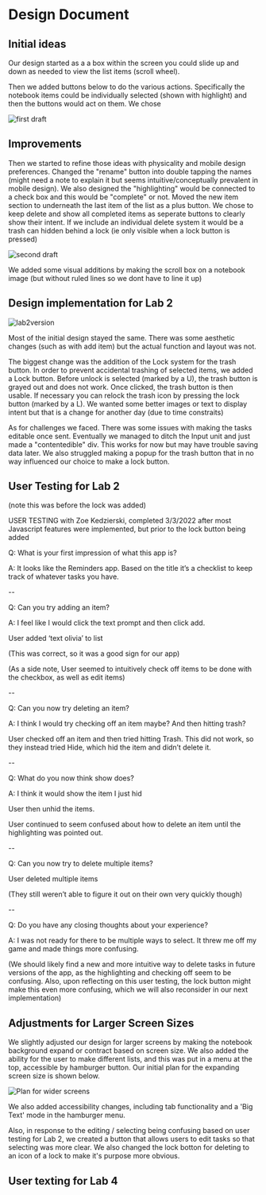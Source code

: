# Design Document

## Initial ideas
Our design started as a a box within the screen you could slide up and down as needed to view the list items  (scroll wheel). 

Then we added buttons below to do the various actions. Specifically the notebook items could be individually selected (shown with highlight) and then the buttons would act on them. We chose 

![first draft](notebook1.png)

## Improvements 

Then we started to refine those ideas with physicality and mobile design preferences. Changed the "rename" button into double tapping the names (might need a note to explain it but seems intuitive/conceptually prevalent in mobile design). We also designed the "highlighting" would be connected to a check box and this would be "complete" or not. Moved the new item section to underneath the last item of the list as a plus button. 
We chose to keep delete and show all completed items as seperate buttons to clearly show their intent. If we include an individual delete system it would be a trash can hidden behind a lock (ie only visible when a lock button is pressed)

![second draft](notebook2.png)

We added some visual additions by making the scroll box on a notebook image (but without ruled lines so we dont have to line it up)


## Design implementation for Lab 2 

![lab2version](Checklistversion2.png)

Most of the initial design stayed the same. There was some aesthetic changes (such as with add
item) but the actual function and layout was not. 

The biggest change was the addition of the Lock system for the trash button. In order to prevent accidental 
trashing of selected items, we added a Lock button. Before unlock is selected (marked by a U), the trash button 
is grayed out and does not work. Once clicked, the trash button is then usable. If necessary you 
can relock the trash icon by pressing the lock button (marked by a L). We wanted some better images or text 
to display intent but that is a change for another day (due to time constraits)

As for challenges we faced. There was some issues with making the tasks editable once sent. 
Eventually we managed to ditch the Input unit and just made a "contentedible" div. This works for now 
but may have trouble saving data later. We also struggled making a popup for the trash button that in no way
influenced our choice to make a lock button. 

## User Testing for Lab 2
(note this was before the lock was added)

USER TESTING with Zoe Kedzierski, completed 3/3/2022 after most Javascript features were implemented, but prior to the lock button being added

Q: What is your first impression of what this app is?

A: It looks like the Reminders app. Based on the title it’s a checklist to keep track of whatever tasks you have.

--

Q: Can you try adding an item?

A: I feel like I would click the text prompt and then click add.

User added ‘text olivia’ to list

(This was correct, so it was a good sign for our app)

(As a side note, User seemed to intuitively check off items to be done with the checkbox, as well as edit items)

--

Q: Can you now try deleting an item?

A: I think I would try checking off an item maybe? And then hitting trash?

User checked off an item and then tried hitting Trash. This did not work, so they instead tried Hide, which hid the item and didn’t delete it.

--

Q: What do you now think show does?

A: I think it would show the item I just hid

User then unhid the items.

User continued to seem confused about how to delete an item until the highlighting was pointed out.

--

Q: Can you now try to delete multiple items?

User deleted multiple items

(They still weren’t able to figure it out on their own very quickly though)

--

Q: Do you have any closing thoughts about your experience?

A: I was not ready for there to be multiple ways to select. It threw me off my game and made things more confusing.

(We should likely find a new and more intuitive way to delete tasks in future versions of the app, as the highlighting and checking off seem to be confusing.
Also, upon reflecting on this user testing, the lock button might make this even more confusing, which we will also reconsider in our next implementation)

## Adjustments for Larger Screen Sizes

We slightly adjusted our design for larger screens by making the notebook background expand or contract based on screen size. We also added the ability for the user to make different lists, and this was put in a menu at the top, accessible by hamburger button. Our initial plan for the expanding screen size is shown below.

![Plan for wider screens](notebook3.png)

We also added accessibility changes, including tab functionality and a 'Big Text' mode in the hamburger menu. 

Also, in response to the editing / selecting being confusing based on user testing for Lab 2, we created a button that allows users to edit tasks so that selecting was more clear. We also changed the lock botton for deleting to an icon of a lock to make it's purpose more obvious.

## User texting for Lab 4